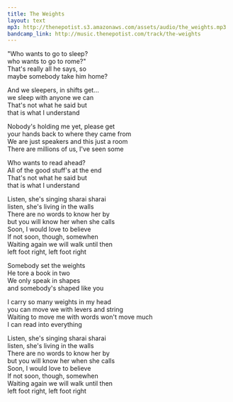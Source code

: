 ```yaml
---
title: The Weights
layout: text
mp3: http://thenepotist.s3.amazonaws.com/assets/audio/the_weights.mp3
bandcamp_link: http://music.thenepotist.com/track/the-weights
---
```


"Who wants to go to sleep?  
who wants to go to rome?"  
That's really all he says, so  
maybe somebody take him home?

And we sleepers, in shifts get…  
we sleep with anyone we can  
That's not what he said but  
that is what I understand

Nobody's holding me yet, please get  
your hands back to where they came from  
We are just speakers and this just a room  
There are millions of us, I've seen some

Who wants to read ahead?  
All of the good stuff's at the end  
That's not what he said but  
that is what I understand

Listen, she's singing sharai sharai  
listen, she's living in the walls  
There are no words to know her by  
but you will know her when she calls  
Soon, I would love to believe  
If not soon, though, somewhen  
Waiting again we will walk until then  
left foot right, left foot right

Somebody set the weights  
He tore a book in two  
We only speak in shapes  
and somebody's shaped like you

I carry so many weights in my head  
you can move we with levers and string  
Waiting to move me with words won't move much  
I can read into everything

Listen, she's singing sharai sharai  
listen, she's living in the walls  
There are no words to know her by  
but you will know her when she calls  
Soon, I would love to believe  
If not soon, though, somewhen  
Waiting again we will walk until then  
left foot right, left foot right

